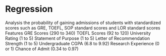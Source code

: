 # Regression
Analysis the probability of gaining admissions of students with standardized scores such as GRE, TOEFL, SOP standard scores and LOR standard scores
Features
GRE Scores (290 to 340) TOEFL Scores (92 to 120) University Rating (1 to 5) Statement of Purpose (1 to 5) Letter of Recommendation Strength (1 to 5) Undergraduate CGPA (6.8 to 9.92) Research Experience (0 or 1) Chance of Admit (0.34 to 0.97)
